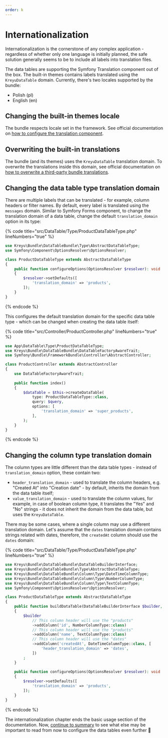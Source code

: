 ```yaml
---
order: k
---
```


# Internationalization

Internationalization is the cornerstone of any complex application - regardless of whether only one language is initially planned, the safe solution generally seems to be to include all labels into translation files.

The data tables are supporting the Symfony Translation component out of the box. The built-in themes contains labels translated using the `KreyuDataTable` domain. Currently, there's two locales supported by the bundle:

* Polish (pl)
* English (en)

## Changing the built-in themes locale

The bundle respects locale set in the framework. See official documentation on [how to configure the translation component](https://symfony.com/doc/current/translation.html#configuration).

## Overwriting the built-in translations

The bundle (and its themes) uses the `KreyuDataTable` translation domain. To overwrite the translations inside this domain, see official documentation on [how to overwrite a third-party bundle translations](https://symfony.com/doc/current/bundles/override.html#translations).

## Changing the data table type translation domain

There are multiple labels that can be translated - for example, column headers or filter names. By default, every label is translated using the `messages` domain. Similar to Symfony Forms component, to change the translation domain of a data table, change the default `translation_domain` option in its type:

{% code title="src/DataTable/Type/ProductDataTableType.php" lineNumbers="true" %}
```php
use Kreyu\Bundle\DataTableBundle\Type\AbstractDataTableType;
use Symfony\Component\OptionsResolver\OptionsResolver;

class ProductDataTableType extends AbstractDataTableType
{
    public function configureOptions(OptionsResolver $resolver): void
    {
        $resolver->setDefaults([
            'translation_domain' => 'products',
        ]);
    }
}
```
{% endcode %}

This configures the default translation domain for the specific data table type - which can be changed when creating the data table itself:

{% code title="src/Controller/ProductController.php" lineNumbers="true" %}
```php
use App\DataTable\Type\ProductDataTableType;
use Kreyu\Bundle\DataTableBundle\DataTableFactoryAwareTrait;
use Symfony\Bundle\FrameworkBundle\Controller\AbstractController;

class ProductController extends AbstractController
{
    use DataTableFactoryAwareTrait;
    
    public function index()
    {
        $dataTable = $this->createDataTable(
            type: ProductDataTableType::class, 
            query: $query,
            options: [
                'translation_domain' => 'super_products',
            ],
        );
    }
}
```
{% endcode %}

## Changing the column type translation domain

The column types are little different than the data table types - instead of `translation_domain` option, these contain two:

* &#x20;`header_translation_domain` - used to translate the column headers, e.g. "Created At" into "Creation date" - by default, inherits the domain from the data table itself;
* `value_translation_domain` - used to translate the column values, for example, in case of boolean column type, it translates the "Yes" and "No" strings - it does not inherit the domain from the data table, but uses the `KreyuDataTable`.

There may be some cases, where a single column may use a different translation domain. Let's assume that the `dates` translation domain contains strings related with dates, therefore, the `createdAt` column should use the `dates` domain:

{% code title="src/DataTable/Type/ProductDataTableType.php" lineNumbers="true" %}
```php
use Kreyu\Bundle\DataTableBundle\DataTableBuilderInterface;
use Kreyu\Bundle\DataTableBundle\Type\AbstractDataTableType;
use Kreyu\Bundle\DataTableBundle\Column\Type\DateTimeColumnType;
use Kreyu\Bundle\DataTableBundle\Column\Type\NumberColumnType;
use Kreyu\Bundle\DataTableBundle\Column\Type\TextColumnType;
use Symfony\Component\OptionsResolver\OptionsResolver;

class ProductDataTableType extends AbstractDataTableType
{
    public function buildDataTable(DataTableBuilderInterface $builder, array $options): void
    {
        $builder
            // This column header will use the "products"
            ->addColumn('id', NumberColumnType::class)
            // This column header will use the "products"
            ->addColumn('name', TextColumnType::class)
            // This column header will use the "dates"
            ->addColumn('createdAt', DateTimeColumnType::class, [
                'header_translation_domain' => 'dates',
            ])
        ;
    }
    
    public function configureOptions(OptionsResolver $resolver): void
    {
        $resolver->setDefaults([
            'translation_domain' => 'products',
        ]);
    }
}
```
{% endcode %}

The internationalization chapter ends the basic usage section of the documentation. Now, [continue to summary](summary.md) to see what else may be important to read from now to configure the data tables even further :rocket:
